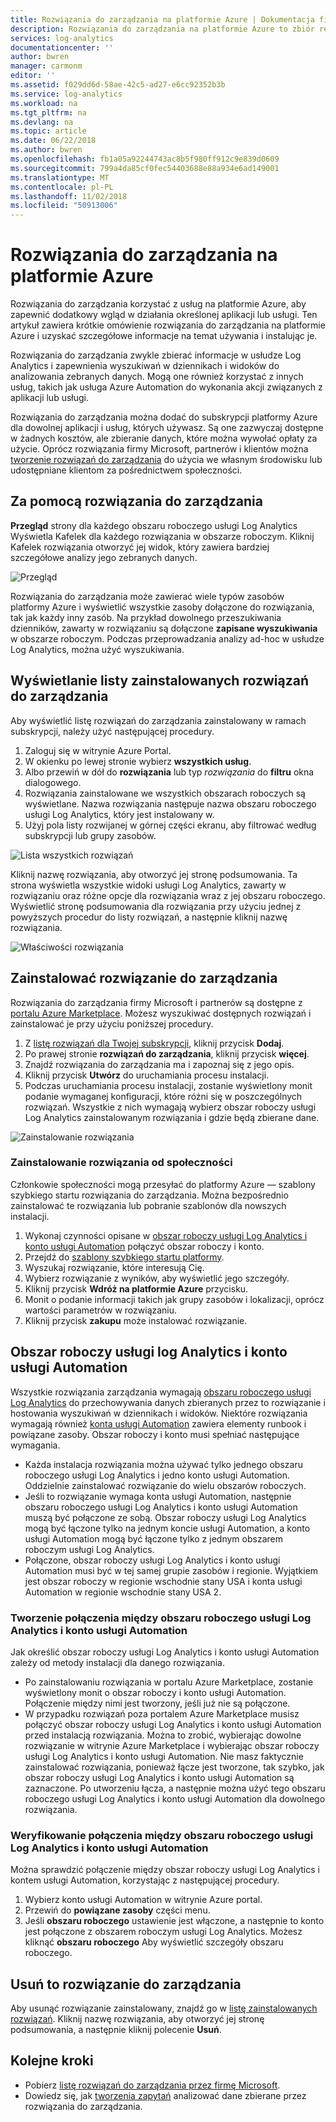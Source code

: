 ```yaml
---
title: Rozwiązania do zarządzania na platformie Azure | Dokumentacja firmy Microsoft
description: Rozwiązania do zarządzania na platformie Azure to zbiór reguł nabycia logiki, wizualizacji i danych, które udostępniają metryki dotyczące określonego obszaru problemów.  Ten artykuł zawiera informacje na temat instalowania i za pomocą rozwiązania do zarządzania.
services: log-analytics
documentationcenter: ''
author: bwren
manager: carmonm
editor: ''
ms.assetid: f029dd6d-58ae-42c5-ad27-e6cc92352b3b
ms.service: log-analytics
ms.workload: na
ms.tgt_pltfrm: na
ms.devlang: na
ms.topic: article
ms.date: 06/22/2018
ms.author: bwren
ms.openlocfilehash: fb1a05a92244743ac8b5f980ff912c9e839d0609
ms.sourcegitcommit: 799a4da85cf0fec54403688e88a934e6ad149001
ms.translationtype: MT
ms.contentlocale: pl-PL
ms.lasthandoff: 11/02/2018
ms.locfileid: "50913006"
---
```

# <a name="management-solutions-in-azure"></a>Rozwiązania do zarządzania na platformie Azure
Rozwiązania do zarządzania korzystać z usług na platformie Azure, aby zapewnić dodatkowy wgląd w działania określonej aplikacji lub usługi. Ten artykuł zawiera krótkie omówienie rozwiązania do zarządzania na platformie Azure i uzyskać szczegółowe informacje na temat używania i instalując je.

Rozwiązania do zarządzania zwykle zbierać informacje w usłudze Log Analytics i zapewnienia wyszukiwań w dziennikach i widoków do analizowania zebranych danych. Mogą one również korzystać z innych usług, takich jak usługa Azure Automation do wykonania akcji związanych z aplikacji lub usługi.

Rozwiązania do zarządzania można dodać do subskrypcji platformy Azure dla dowolnej aplikacji i usług, których używasz. Są one zazwyczaj dostępne w żadnych kosztów, ale zbieranie danych, które można wywołać opłaty za użycie. Oprócz rozwiązania firmy Microsoft, partnerów i klientów można [tworzenie rozwiązań do zarządzania](../monitoring/monitoring-solutions-creating.md) do użycia we własnym środowisku lub udostępniane klientom za pośrednictwem społeczności.

## <a name="using-management-solutions"></a>Za pomocą rozwiązania do zarządzania
**Przegląd** strony dla każdego obszaru roboczego usługi Log Analytics Wyświetla Kafelek dla każdego rozwiązania w obszarze roboczym. Kliknij Kafelek rozwiązania otworzyć jej widok, który zawiera bardziej szczegółowe analizy jego zebranych danych.

![Przegląd](media/monitoring-solutions/overview.png)

Rozwiązania do zarządzania może zawierać wiele typów zasobów platformy Azure i wyświetlić wszystkie zasoby dołączone do rozwiązania, tak jak każdy inny zasób. Na przykład dowolnego przeszukiwania dzienników, zawarty w rozwiązaniu są dołączone **zapisane wyszukiwania** w obszarze roboczym. Podczas przeprowadzania analizy ad-hoc w usłudze Log Analytics, można użyć wyszukiwania.

## <a name="list-installed-management-solutions"></a>Wyświetlanie listy zainstalowanych rozwiązań do zarządzania 
Aby wyświetlić listę rozwiązań do zarządzania zainstalowany w ramach subskrypcji, należy użyć następującej procedury.

1. Zaloguj się w witrynie Azure Portal.
2. W okienku po lewej stronie wybierz **wszystkich usług**.
3. Albo przewiń w dół do **rozwiązania** lub typ *rozwiązania* do **filtru** okna dialogowego.
4. Rozwiązania zainstalowane we wszystkich obszarach roboczych są wyświetlane. Nazwa rozwiązania następuje nazwa obszaru roboczego usługi Log Analytics, który jest instalowany w.
1. Użyj pola listy rozwijanej w górnej części ekranu, aby filtrować według subskrypcji lub grupy zasobów.


![Lista wszystkich rozwiązań](media/monitoring-solutions/list-solutions-all.png)

Kliknij nazwę rozwiązania, aby otworzyć jej stronę podsumowania. Ta strona wyświetla wszystkie widoki usługi Log Analytics, zawarty w rozwiązaniu oraz różne opcje dla rozwiązania wraz z jej obszaru roboczego. Wyświetlić stronę podsumowania dla rozwiązania przy użyciu jednej z powyższych procedur do listy rozwiązań, a następnie kliknij nazwę rozwiązania.

![Właściwości rozwiązania](media/monitoring-solutions/solution-properties.png)



## <a name="install-a-management-solution"></a>Zainstalować rozwiązanie do zarządzania
Rozwiązania do zarządzania firmy Microsoft i partnerów są dostępne z [portalu Azure Marketplace](https://azuremarketplace.microsoft.com). Możesz wyszukiwać dostępnych rozwiązań i zainstalować je przy użyciu poniższej procedury.

1. Z [listę rozwiązań dla Twojej subskrypcji](#list-installed-management-solutions), kliknij przycisk **Dodaj**. 
1. Po prawej stronie **rozwiązań do zarządzania**, kliknij przycisk **więcej**. 
1. Znajdź rozwiązania do zarządzania ma i zapoznaj się z jego opis.
1. Kliknij przycisk **Utwórz** do uruchamiania procesu instalacji.
1. Podczas uruchamiania procesu instalacji, zostanie wyświetlony monit podanie wymaganej konfiguracji, które różni się w poszczególnych rozwiązań. Wszystkie z nich wymagają wybierz obszar roboczy usługi Log Analytics zainstalowanym rozwiązania i gdzie będą zbierane dane. 

![Zainstalowanie rozwiązania](media/monitoring-solutions/install-solution.png)

### <a name="install-a-solution-from-the-community"></a>Zainstalowanie rozwiązania od społeczności
Członkowie społeczności mogą przesyłać do platformy Azure — szablony szybkiego startu rozwiązania do zarządzania. Można bezpośrednio zainstalować te rozwiązania lub pobranie szablonów dla nowszych instalacji.

1. Wykonaj czynności opisane w [obszar roboczy usługi Log Analytics i konto usługi Automation](#log-analytics-workspace-and-automation-account) połączyć obszar roboczy i konto.
2. Przejdź do [szablony szybkiego startu platformy](https://azure.microsoft.com/documentation/templates/). 
3. Wyszukaj rozwiązanie, które interesują Cię.
4. Wybierz rozwiązanie z wyników, aby wyświetlić jego szczegóły.
5. Kliknij przycisk **Wdróż na platformie Azure** przycisku.
6. Monit o podanie informacji takich jak grupy zasobów i lokalizacji, oprócz wartości parametrów w rozwiązaniu.
7. Kliknij przycisk **zakupu** może instalować rozwiązanie.


## <a name="log-analytics-workspace-and-automation-account"></a>Obszar roboczy usługi log Analytics i konto usługi Automation
Wszystkie rozwiązania zarządzania wymagają [obszaru roboczego usługi Log Analytics](../log-analytics/log-analytics-manage-access.md) do przechowywania danych zbieranych przez to rozwiązanie i hostowania wyszukiwań w dziennikach i widoków. Niektóre rozwiązania wymagają również [konta usługi Automation](../automation/automation-security-overview.md#automation-account-overview) zawiera elementy runbook i powiązane zasoby. Obszar roboczy i konto musi spełniać następujące wymagania.

* Każda instalacja rozwiązania można używać tylko jednego obszaru roboczego usługi Log Analytics i jedno konto usługi Automation. Oddzielnie zainstalować rozwiązanie do wielu obszarów roboczych.
* Jeśli to rozwiązanie wymaga konta usługi Automation, następnie obszaru roboczego usługi Log Analytics i konto usługi Automation muszą być połączone ze sobą. Obszar roboczy usługi Log Analytics mogą być łączone tylko na jednym koncie usługi Automation, a konto usługi Automation mogą być łączone tylko z jednym obszarem roboczym usługi Log Analytics.
* Połączone, obszar roboczy usługi Log Analytics i konto usługi Automation musi być w tej samej grupie zasobów i regionie. Wyjątkiem jest obszar roboczy w regionie wschodnie stany USA i konta usługi Automation w regionie wschodnie stany USA 2.

### <a name="creating-a-link-between-a-log-analytics-workspace-and-automation-account"></a>Tworzenie połączenia między obszaru roboczego usługi Log Analytics i konto usługi Automation
Jak określić obszar roboczy usługi Log Analytics i konto usługi Automation zależy od metody instalacji dla danego rozwiązania.

* Po zainstalowaniu rozwiązania w portalu Azure Marketplace, zostanie wyświetlony monit o obszar roboczy i konto usługi Automation. Połączenie między nimi jest tworzony, jeśli już nie są połączone.
* W przypadku rozwiązań poza portalem Azure Marketplace musisz połączyć obszar roboczy usługi Log Analytics i konto usługi Automation przed instalacją rozwiązania. Można to zrobić, wybierając dowolne rozwiązanie w witrynie Azure Marketplace i wybierając obszar roboczy usługi Log Analytics i konto usługi Automation. Nie masz faktycznie zainstalować rozwiązania, ponieważ łącze jest tworzone, tak szybko, jak obszar roboczy usługi Log Analytics i konto usługi Automation są zaznaczone. Po utworzeniu łącza, a następnie można użyć tego obszaru roboczego usługi Log Analytics i konto usługi Automation dla dowolnego rozwiązania.

### <a name="verifying-the-link-between-a-log-analytics-workspace-and-automation-account"></a>Weryfikowanie połączenia między obszaru roboczego usługi Log Analytics i konto usługi Automation
Można sprawdzić połączenie między obszar roboczy usługi Log Analytics i kontem usługi Automation, korzystając z następującej procedury.

1. Wybierz konto usługi Automation w witrynie Azure portal.
1. Przewiń do **powiązane zasoby** części menu.
1. Jeśli **obszaru roboczego** ustawienie jest włączone, a następnie to konto jest połączone z obszarem roboczym usługi Log Analytics. Możesz kliknąć **obszaru roboczego** Aby wyświetlić szczegóły obszaru roboczego.

## <a name="remove-a-management-solution"></a>Usuń to rozwiązanie do zarządzania
Aby usunąć rozwiązanie zainstalowany, znajdź go w [listę zainstalowanych rozwiązań](#list-installed-management-solutions). Kliknij nazwę rozwiązania, aby otworzyć jej stronę podsumowania, a następnie kliknij polecenie **Usuń**.




## <a name="next-steps"></a>Kolejne kroki
* Pobierz [listę rozwiązań do zarządzania przez firmę Microsoft](monitoring-solutions-inventory.md).
* Dowiedz się, jak [tworzenia zapytań](../log-analytics/log-analytics-log-search.md) analizować dane zbierane przez rozwiązania do zarządzania.

